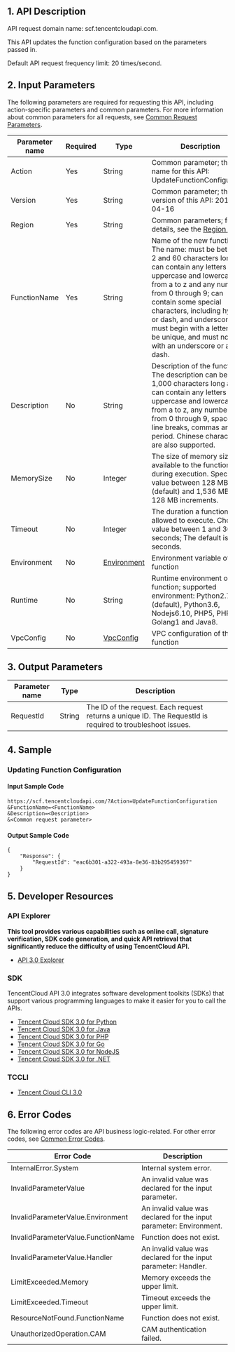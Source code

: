## 1. API Description

API request domain name: scf.tencentcloudapi.com.

This API updates the function configuration based on the parameters passed in.

Default API request frequency limit: 20 times/second.

## 2. Input Parameters

The following parameters are required for requesting this API, including action-specific parameters and common parameters. For more information about common parameters for all requests, see [Common Request Parameters](/document/api/583/17238).

| Parameter name | Required | Type | Description |
|---------|---------|---------|---------|
| Action | Yes | String | Common parameter; the name for this API: UpdateFunctionConfiguration |
| Version | Yes | String | Common parameter; the version of this API: 2018-04-16 |
| Region | Yes | String | Common parameters; for details, see the [Region List](/document/api/583/17238#.E5.9C.B0.E5.9F.9F.E5.88.97.E8.A1.A8). |
| FunctionName | Yes | String | Name of the new function. The name: must be between 2 and 60 characters long; can contain any letters (both uppercase and lowercase) from a to z and any numbers from 0 through 9; can contain some special characters, including hyphen or dash, and underscore; must begin with a letter and be unique, and must not end with an underscore or a dash. |
| Description | No | String | Description of the function. The description can be up to 1,000 characters long and can contain any letters (both uppercase and lowercase) from a to z, any numbers from 0 through 9, spaces, line breaks, commas and period. Chinese characters are also supported. |
| MemorySize | No | Integer | The size of memory size available to the function during execution. Specify a value between 128 MB (default) and 1,536 MB in 128 MB increments. |
| Timeout | No | Integer | The duration a function allowed to execute. Choose a value between 1 and 300 seconds;  The default is 3 seconds. |
| Environment | No | [Environment](/document/api/583/17244#Environment) | Environment variable of the function |
| Runtime | No | String | Runtime environment of the function; supported environment: Python2.7 (default), Python3.6, Nodejs6.10, PHP5, PHP7, Golang1 and Java8. |
| VpcConfig | No | [VpcConfig](/document/api/583/17244#VpcConfig) | VPC configuration of the function |

## 3. Output Parameters

| Parameter name | Type | Description |
|---------|---------|---------|
| RequestId | String | The ID of the request. Each request returns a unique ID. The RequestId is required to troubleshoot issues. |

## 4. Sample

### Updating Function Configuration

#### Input Sample Code

```
https://scf.tencentcloudapi.com/?Action=UpdateFunctionConfiguration
&FunctionName=<FunctionName>
&Description=<Description>
&<Common request parameter>
```

#### Output Sample Code

```
{
    "Response": {
        "RequestId": "eac6b301-a322-493a-8e36-83b295459397"
    }
}
```


## 5. Developer Resources

### API Explorer

**This tool provides various capabilities such as online call, signature verification, SDK code generation, and quick API retrieval that significantly reduce the difficulty of using TencentCloud API.**

* [API 3.0 Explorer](https://console.cloud.tencent.com/api/explorer?Product=scf&Version=2018-04-16&Action=UpdateFunctionConfiguration)

### SDK

TencentCloud API 3.0 integrates software development toolkits (SDKs) that support various programming languages to make it easier for you to call the APIs.

* [Tencent Cloud SDK 3.0 for Python](https://github.com/TencentCloud/tencentcloud-sdk-python)
* [Tencent Cloud SDK 3.0 for Java](https://github.com/TencentCloud/tencentcloud-sdk-java)
* [Tencent Cloud SDK 3.0 for PHP](https://github.com/TencentCloud/tencentcloud-sdk-php)
* [Tencent Cloud SDK 3.0 for Go](https://github.com/TencentCloud/tencentcloud-sdk-go)
* [Tencent Cloud SDK 3.0 for NodeJS](https://github.com/TencentCloud/tencentcloud-sdk-nodejs)
* [Tencent Cloud SDK 3.0 for .NET](https://github.com/TencentCloud/tencentcloud-sdk-dotnet)

### TCCLI

* [Tencent Cloud CLI 3.0](https://cloud.tencent.com/document/product/440/6176)

## 6. Error Codes

The following error codes are API business logic-related. For other error codes, see [Common Error Codes](/document/api/583/17240#.E5.85.AC.E5.85.B1.E9.94.99.E8.AF.AF.E7.A0.81).

| Error Code | Description |
|---------|---------|
| InternalError.System | Internal system error. |
| InvalidParameterValue | An invalid value was declared for the input parameter. |
| InvalidParameterValue.Environment | An invalid value was declared for the input parameter: Environment. |
| InvalidParameterValue.FunctionName | Function does not exist. |
| InvalidParameterValue.Handler | An invalid value was declared for the input parameter: Handler. |
| LimitExceeded.Memory | Memory exceeds the upper limit. |
| LimitExceeded.Timeout | Timeout exceeds the upper limit. |
| ResourceNotFound.FunctionName | Function does not exist. |
| UnauthorizedOperation.CAM | CAM authentication failed. |

